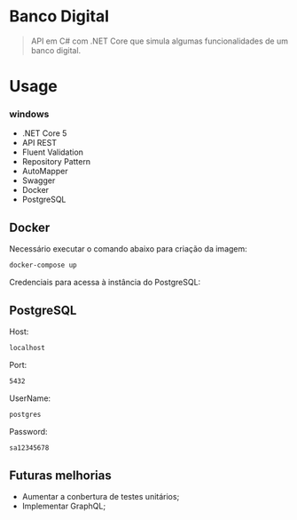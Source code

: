 # Banco Digital

> API em C# com .NET Core que simula algumas funcionalidades de um banco digital.

# Usage
### windows
* .NET Core 5
* API REST
* Fluent Validation
* Repository Pattern 
* AutoMapper
* Swagger
* Docker
* PostgreSQL

## Docker

Necessário executar o comando abaixo para criação da imagem:
```sh
docker-compose up
```
Credenciais para acessa à instância do PostgreSQL:

## PostgreSQL
Host:
```sh
localhost
```
Port:
```sh
5432
```
UserName:
```sh
postgres
```
Password:
```sh
sa12345678
```

## Futuras melhorias

* Aumentar a conbertura de testes unitários;
* Implementar GraphQL;
